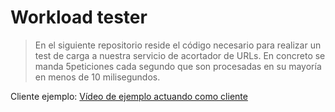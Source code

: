 # Workload tester

> En el siguiente repositorio reside el código necesario para realizar un test de carga a nuestra servicio de acortador de URLs. En concreto se manda 5peticiones cada segundo que son procesadas en su mayoría en menos de 10 milisegundos. 

Cliente ejemplo:
[Vídeo de ejemplo actuando como cliente](https://www.youtube.com/watch?v=6e8irT_boDk)
